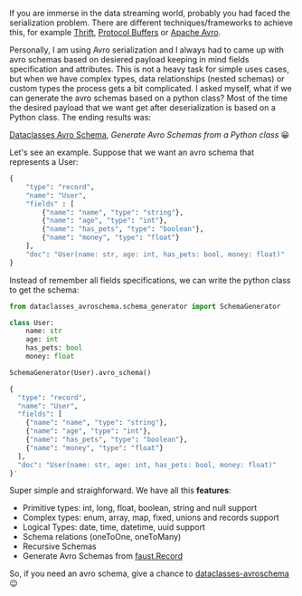<!--
.. title: Dataclasses Avroschema
.. slug: dataclasses-avroschema
.. date: 2020-02-22 14:33:09 UTC+01:00
.. tags: python, avro, data streaming
.. category: data streaming
.. link: 
.. description: 
.. type: text
-->

If you are immerse in the data streaming world, probably you had faced the serialization problem. There are different techniques/frameworks to achieve this, for example [Thrift](https://thrift.apache.org/), [Protocol Buffers](https://developers.google.com/protocol-buffers) or [Apache Avro](https://avro.apache.org/docs/current/).

Personally, I am using Avro serialization and I always had to came up with avro schemas based on desiered payload keeping in mind fields specification and attributes. This is not a heavy task for simple uses cases, but when we have complex types, data relationships (nested schemas) or custom types the process gets a bit complicated. I asked myself, what if we can generate the avro schemas based on a python class? Most of the time the desired payload that we want get after deserialization is based on a Python class. The ending results was:

[Dataclasses Avro Schema](https://github.com/marcosschroh/dataclasses-avroschema), *Generate Avro Schemas from a Python class* 😀

Let's see an example. Suppose that we want an avro schema that represents a User:

```python
{
    "type": "record",
    "name": "User",
    "fields" : [
        {"name": "name", "type": "string"},
        {"name": "age", "type": "int"},
        {"name": "has_pets", "type": "boolean"},
        {"name": "money", "type": "float"}
    ],
    "doc": "User(name: str, age: int, has_pets: bool, money: float)"
}
```

Instead of remember all fields specifications, we can write the python class to get the schema:

```python
from dataclasses_avroschema.schema_generator import SchemaGenerator

class User:
    name: str
    age: int
    has_pets: bool
    money: float

SchemaGenerator(User).avro_schema()

{
  "type": "record",
  "name": "User",
  "fields": [
    {"name": "name", "type": "string"},
    {"name": "age", "type": "int"},
    {"name": "has_pets", "type": "boolean"},
    {"name": "money", "type": "float"}
  ],
  "doc": "User(name: str, age: int, has_pets: bool, money: float)"
}'
```

Super simple and straighforward. We have all this **features**:

* Primitive types: int, long, float, boolean, string and null support
* Complex types: enum, array, map, fixed, unions and records support
* Logical Types: date, time, datetime, uuid support
* Schema relations (oneToOne, oneToMany)
* Recursive Schemas
* Generate Avro Schemas from [faust.Record](https://faust.readthedocs.io/en/latest/reference/faust.models.record.html)

So, if you need an avro schema, give a chance to [dataclasses-avroschema](https://github.com/marcosschroh/dataclasses-avroschema) 😉
